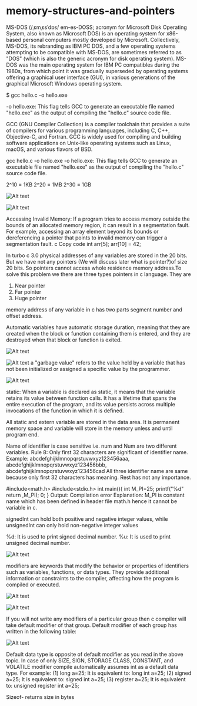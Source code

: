 # memory-structures-and-pointers
MS-DOS (/ˌɛmˌɛsˈdɒs/ em-es-DOSS; acronym for Microsoft Disk Operating System, also known as Microsoft DOS) is an operating system for x86-based personal computers mostly developed by Microsoft. Collectively, MS-DOS, its rebranding as IBM PC DOS, and a few operating systems attempting to be compatible with MS-DOS, are sometimes referred to as "DOS" (which is also the generic acronym for disk operating system). MS-DOS was the main operating system for IBM PC compatibles during the 1980s, from which point it was gradually superseded by operating systems offering a graphical user interface (GUI), in various generations of the graphical Microsoft Windows operating system.



$ gcc hello.c -o hello.exe

-o hello.exe: This flag tells GCC to generate an executable file named "hello.exe" as the output of compiling the "hello.c" source code file.



GCC (GNU Compiler Collection) is a compiler toolchain that provides a suite of compilers for various programming languages, including C, C++, Objective-C, and Fortran. GCC is widely used for compiling and building software applications on Unix-like operating systems such as Linux, macOS, and various flavors of BSD.

  gcc hello.c -o hello.exe
-o hello.exe: This flag tells GCC to generate an executable file named "hello.exe" as the output of compiling the "hello.c" source code file.

2^10 = 1KB 
2^20 = 1MB 
2^30 = 1GB

![Alt text](1.png )

![Alt text](2.png )



Accessing Invalid Memory: If a program tries to access memory outside the bounds of an allocated memory region, it can result in a segmentation fault. For example, accessing an array element beyond its bounds or dereferencing a pointer that points to invalid memory can trigger a segmentation fault.
c
Copy code
int arr[5];
arr[10] = 42; 




 In turbo c 3.0 physical addresses of any variables are stored in the 20 bits. But we have not any pointers (We will discuss later what is pointer?)of size 20 bits. So pointers cannot access whole residence memory address.To solve this problem we there are three types pointers in c language. They are 
1. Near pointer 
2. Far pointer
 3. Huge pointer

 memory address of any variable in c has two parts segment number and offset address.


Automatic variables have automatic storage duration, meaning that they are created when the block or function containing them is entered, and they are destroyed when that block or function is exited. 

![Alt text](3.png )


![Alt text](4.png )
a "garbage value" refers to the value held by a variable that has not been initialized or assigned a specific value by the programmer. 

![Alt text](5.png )

static: When a variable is declared as static, it means that the variable retains its value between function calls. It has a lifetime that spans the entire execution of the program, and its value persists across multiple invocations of the function in which it is defined. 

All static and extern variable are stored in the data area. It is permanent memory space and variable will store in the memory unless and until program end. 


Name of identifier is 
case sensitive i.e. num and Num are two 
different variables. 
Rule 8: Only first 32 characters are significant of identifier name.
Example: 
abcdefghijklmnopqrstuvwxyz123456aaa, 
abcdefghijklmnopqrstuvwxyz123456bbb, 
abcdefghijklmnopqrstuvwxyz123456cad
All three identifier name are same because only first 32 characters has 
meaning. Rest has not any importance.


#include<math.h>
#include<stdio.h>
int main(){
int M_PI=25;
printf("%d"
return
,M_PI);
0;
}
Output: Compilation error
Explanation: M_PI is constant name which has been defined in header file 
math.h hence it cannot be variable in c.


signedInt can hold both positive and negative integer values, while unsignedInt can only hold non-negative integer values

%d: It is used to print signed decimal number.
%u: It is used to print unsigned decimal number.

![Alt text](6.png )

modifiers are keywords that modify the behavior or properties of identifiers such as variables, functions, or data types. They provide additional information or constraints to the compiler, affecting how the program is compiled or executed. 

![Alt text](7.png )

![Alt text](8.png )


If you will not write any modifiers of a particular group then c compiler will take default modifier of that group. Default modifier of each group has written in the following table: 

![Alt text](9.png )


Default data type is opposite of default modifier as you read in the above topic. In case of only SIZE, SIGN, STORAGE CLASS, CONSTANT, and VOLATILE modifier compile automatically assumes int as a default data type. For example: (1) long a=25; It is equivalent to: long int a=25; (2) signed a=25; It is equivalent to: signed int a=25; (3) register a=25; It is equivalent to: unsigned register int a=25; 


Sizeof- returns size in bytes

